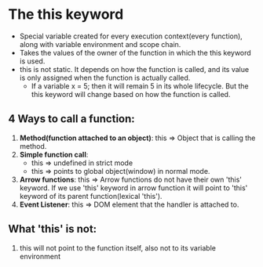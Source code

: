 # The this keyword

- Special variable created for every execution context(every function), along with variable environment and scope chain.
- Takes the values of the owner of the function in which the this keyword is used.
- this is not static. It depends on how the function is called, and its value is only assigned when the function is actually called.
  - If a variable x = 5; then it will remain 5 in its whole lifecycle. But the this keyword will change based on how the function is called.

## 4 Ways to call a function:

1. <b>Method(function attached to an object)</b>: this => Object that is calling the method.
2. <b>Simple function call</b>:
   - this => undefined in strict mode
   - this => points to global object(window) in normal mode.
3. <b>Arrow functions</b>: this => Arrow functions do not have their own 'this' keyword. If we use 'this' keyword in arrow function it will point to 'this' keyword of its parent function(lexical 'this').
4. <b>Event Listener</b>: this => DOM element that the handler is attached to.

## What 'this' is not:

1. this will not point to the function itself, also not to its variable environment
